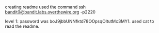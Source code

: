 creating readme
used the command ssh bandit0@bandit.labs.overthewire.org  -p2220

level 1: password was boJ9jbbUNNfktd78OOpsqOltutMc3MY1. used cat to read the readme.


